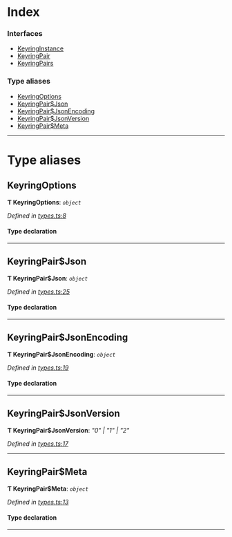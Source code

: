 

# Index

### Interfaces

* [KeyringInstance](../interfaces/_types_.keyringinstance.md)
* [KeyringPair](../interfaces/_types_.keyringpair.md)
* [KeyringPairs](../interfaces/_types_.keyringpairs.md)

### Type aliases

* [KeyringOptions](_types_.md#keyringoptions)
* [KeyringPair$Json](_types_.md#keyringpair_json)
* [KeyringPair$JsonEncoding](_types_.md#keyringpair_jsonencoding)
* [KeyringPair$JsonVersion](_types_.md#keyringpair_jsonversion)
* [KeyringPair$Meta](_types_.md#keyringpair_meta)

---

# Type aliases

<a id="keyringoptions"></a>

##  KeyringOptions

**Ƭ KeyringOptions**: *`object`*

*Defined in [types.ts:8](https://github.com/polkadot-js/common/blob/88a73dd/packages/keyring/src/types.ts#L8)*

#### Type declaration

___
<a id="keyringpair_json"></a>

##  KeyringPair$Json

**Ƭ KeyringPair$Json**: *`object`*

*Defined in [types.ts:25](https://github.com/polkadot-js/common/blob/88a73dd/packages/keyring/src/types.ts#L25)*

#### Type declaration

___
<a id="keyringpair_jsonencoding"></a>

##  KeyringPair$JsonEncoding

**Ƭ KeyringPair$JsonEncoding**: *`object`*

*Defined in [types.ts:19](https://github.com/polkadot-js/common/blob/88a73dd/packages/keyring/src/types.ts#L19)*

#### Type declaration

___
<a id="keyringpair_jsonversion"></a>

##  KeyringPair$JsonVersion

**Ƭ KeyringPair$JsonVersion**: *"0" \| "1" \| "2"*

*Defined in [types.ts:17](https://github.com/polkadot-js/common/blob/88a73dd/packages/keyring/src/types.ts#L17)*

___
<a id="keyringpair_meta"></a>

##  KeyringPair$Meta

**Ƭ KeyringPair$Meta**: *`object`*

*Defined in [types.ts:13](https://github.com/polkadot-js/common/blob/88a73dd/packages/keyring/src/types.ts#L13)*

#### Type declaration

[index: `string`]: `any`

___

